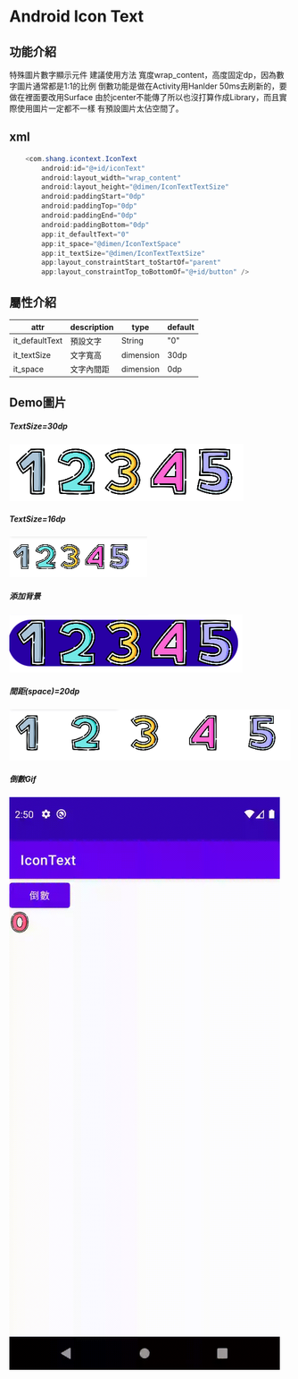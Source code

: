 # Android  Icon Text
## 功能介紹
特殊圖片數字顯示元件
建議使用方法
寬度wrap_content，高度固定dp，因為數字圖片通常都是1:1的比例
倒數功能是做在Activity用Hanlder 50ms去刷新的，要做在裡面要改用Surface
由於jcenter不能傳了所以也沒打算作成Library，而且實際使用圖片一定都不一樣
有預設圖片太佔空間了。

## xml
```java
    <com.shang.icontext.IconText
        android:id="@+id/iconText"
        android:layout_width="wrap_content"
        android:layout_height="@dimen/IconTextTextSize"
        android:paddingStart="0dp"
        android:paddingTop="0dp"
        android:paddingEnd="0dp"
        android:paddingBottom="0dp"
        app:it_defaultText="0"
        app:it_space="@dimen/IconTextSpace"
        app:it_textSize="@dimen/IconTextTextSize"
        app:layout_constraintStart_toStartOf="parent"
        app:layout_constraintTop_toBottomOf="@+id/button" />
```

## 屬性介紹
|  attr |  description | type | default |
| ------------ | ------------ |------------ |------------ |
|  it_defaultText | 預設文字  | String | "0"
|  it_textSize| 文字寬高  | dimension | 30dp
|  it_space|  文字內間距 |dimension | 0dp


## Demo圖片
##### TextSize=30dp
[![TextSize=30dp](https://github.com/CiaShangLin/AndroidIconText/blob/master/demo/origin.png?raw=true "TextSize=30dp")](https://github.com/CiaShangLin/AndroidIconText/blob/master/demo/origin.png?raw=true "TextSize=30dp")
##### TextSize=16dp
[![TextSize=16dp](https://github.com/CiaShangLin/AndroidIconText/blob/master/demo/textSize16dp.png?raw=true "TextSize=16dp")](https://github.com/CiaShangLin/AndroidIconText/blob/master/demo/textSize16dp.png?raw=true "TextSize=16dp")
##### 添加背景
[![添加背景](https://github.com/CiaShangLin/AndroidIconText/blob/master/demo/background.png?raw=true "添加背景")](https://github.com/CiaShangLin/AndroidIconText/blob/master/demo/background.png?raw=true "添加背景")
##### 間距(space)=20dp
[![間距20dp](https://github.com/CiaShangLin/AndroidIconText/blob/master/demo/sapce20dp.png?raw=true "間距20dp")](https://github.com/CiaShangLin/AndroidIconText/blob/master/demo/sapce20dp.png?raw=true "間距20dp")
##### 倒數Gif
[![倒數Gif](https://github.com/CiaShangLin/AndroidIconText/blob/master/demo/countdown.gif?raw=true "倒數Gif")](https://github.com/CiaShangLin/AndroidIconText/blob/master/demo/countdown.gif?raw=true "倒數Gif")